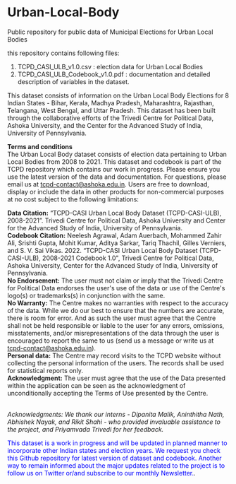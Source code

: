 # Urban-Local-Body 

Public repository for public data of Municipal Elections for Urban Local Bodies

this repository contains following files:
1. TCPD_CASI_ULB_v1.0.csv : election data for Urban Local Bodies
2. TCPD_CASI_ULB_Codebook_v1.0.pdf : documentation and detailed description of variables in the dataset.


This dataset consists of information on the Urban Local Body Elections for 8 Indian States - Bihar, Kerala, Madhya Pradesh, Maharashtra, Rajasthan, Telangana, West Bengal, and Uttar Pradesh. This dataset has been built through the collaborative efforts of the Trivedi Centre for Political Data, Ashoka University, and the Center for the Advanced Study of India, University of Pennsylvania.

<b>Terms and conditions</b> <br />
The Urban Local Body dataset consists of election data pertaining to Urban Local Bodies from 2008 to 2021. This dataset and codebook is part of the TCPD repository which contains our work in progress. Please ensure you use the latest version of the data and documentation. For questions, please email us at tcpd-contact@ashoka.edu.in. Users are free to download, display or include the data in other products for non-commercial purposes at no cost subject to the following limitations: <br />

<b>Data Citation:</b> “TCPD-CASI Urban Local Body Dataset (TCPD-CASI-ULB), 2008-2021”. Trivedi Centre for Political Data, Ashoka University and Center for the Advanced Study of India, University of Pennsylvania. <br />
<b>Codebook Citation:</b> Neelesh Agrawal, Adam Auerbach, Mohammed Zahir Ali, Srishti Gupta, Mohit Kumar, Aditya Sarkar, Tariq Thachil, Gilles Verniers, and S. V. Sai Vikas. 2022. “TCPD-CASI Urban Local Body Dataset (TCPD-CASI-ULB), 2008-2021 Codebook 1.0", Trivedi Centre for Political Data, Ashoka University, Center for the Advanced Study of India, University of Pennsylvania.<br />
<b>No Endorsement:</b> The user must not claim or imply that the Trivedi Centre for Political Data endorses the user's use of the data or use of the Centre's logo(s) or trademarks(s) in conjunction with the same.<br />
<b>No Warranty:</b> The Centre makes no warranties with respect to the accuracy of the data. While we do our best to ensure that the numbers are accurate, there is room for error. And as such the user must agree that the Centre shall not be held responsible or liable to the user for any errors, omissions, misstatements, and/or misrepresentations of the data through the user is encouraged to report the same to us (send us a message or write us at tcpd-contact@ashoka.edu.in). <br />
<b>Personal data:</b> The Centre may record visits to the TCPD website without collecting the personal information of the users. The records shall be used for statistical reports only. <br />
<b>Acknowledgment:</b> The user must agree that the use of the Data presented within the application can be seen as the acknowledgment of unconditionally accepting the Terms of Use presented by the Centre. <br /> <br />

<i>Acknowledgments: We thank our interns - Dipanita Malik, Aninthitha Nath, Abhishek Nayak, and Rikit Shahi - who provided invaluable assistance to the project, and Priyamvada Trivedi for her feedback.</i>

<span style="color:blue">This dataset is a work in progress and will be updated in planned manner to incorporate other Indian states and election years. We request you check this Github repository for latest version of dataset and codebook. Another way to remain informed about the major updates related to the project is to follow us on Twitter or/and subscribe to our monthly Newsletter.</span>.

